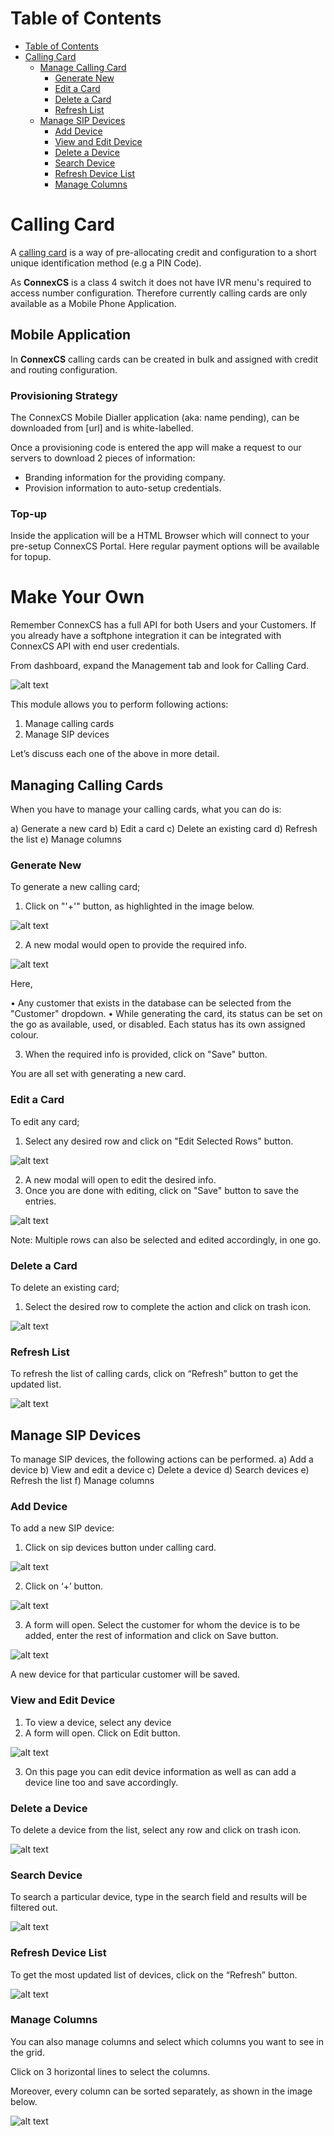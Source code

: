 # Table of Contents
* [Table of Contents](#table-of-contents)
* [Calling Card](#calling-card)
  * [Manage Calling Card](#manage-calling-card)
     * [Generate New](#generate-new)
     * [Edit a Card](#edit-a-card)
     * [Delete a Card](#delete-a-card)
     * [Refresh List](#refresh-list)
  * [Manage SIP Devices](#manage-sip-devices)
     * [Add Device](#add-device)
     * [View and Edit Device](#view-and-edit-device)
     * [Delete a Device](#delete-a-device)
     * [Search Device](#search-device)
     * [Refresh Device List](#refresh-device-list)
     * [Manage Columns](#manage-columns-1)


# Calling Card

A [calling card](https://en.wikipedia.org/wiki/Telephone_card) is a way of pre-allocating credit and configuration to a short unique identification method (e.g a PIN Code).

As **ConnexCS** is a class 4 switch it does not have IVR menu's required to access number configuration. Therefore currently calling cards are only available as a Mobile Phone Application.

## Mobile Application
In **ConnexCS** calling cards can be created in bulk and assigned with credit and routing configuration.

### Provisioning Strategy
The ConnexCS Mobile Dialler application (aka: name pending), can be downloaded from [url] and is white-labelled.

Once a provisioning code is entered the app will make a request to our servers to download 2 pieces of information:
- Branding information for the providing company.
- Provision information to auto-setup credentials.

### Top-up
Inside the application will be a HTML Browser which will connect to your pre-setup ConnexCS Portal. Here regular payment options will be available for topup.

# Make Your Own
Remember ConnexCS has a full API for both Users and your Customers. If you already have a softphone integration it can be integrated with ConnexCS API with end user credentials.

From dashboard, expand the Management tab and look for Calling Card. 
 
![alt text][cc-1]
 
This module allows you to perform following actions:
1)	Manage calling cards
2)	Manage SIP devices

Let’s discuss each one of the above in more detail.

## Managing Calling Cards

When you have to manage your calling cards, what you can do is:

a)	Generate a new card
b)	Edit a card
c)	Delete an existing card
d)	Refresh the list
e)	Manage columns

### Generate New

To generate a new calling card;
1.	Click on "'+'" button, as highlighted in the image below.

![alt text][cc-2]

2.	A new modal would open to provide the required info.

![alt text][cc-3]
 
Here,

•	Any customer that exists in the database can be selected from the "Customer" dropdown.
•	While generating the card, its status can be set on the go as available, used, or disabled. Each status has its own assigned colour.

3.	When the required info is provided, click on "Save" button.

You are all set with generating a new card.

### Edit a Card

To edit any card; 
1.	Select any desired row and click on "Edit Selected Rows" button.

![alt text][cc-4]

2.	A new modal will open to edit the desired info.
3.	Once you are done with editing, click on "Save" button to save the entries.

![alt text][cc-5]

Note: Multiple rows can also be selected and edited accordingly, in one go.

### Delete a Card

To delete an existing card;

1.	Select the desired row to complete the action and click on trash icon.

![alt text][cc-6]

### Refresh List

To refresh the list of calling cards, click on “Refresh” button to get the updated list.

![alt text][cc-8]
 
## Manage SIP Devices

To manage SIP devices, the following actions can be performed.
a)	Add a device
b)	View and edit a device
c)	Delete a device
d)	Search devices
e)	Refresh the list
f)	Manage columns

### Add Device

To add a new SIP device:
1)	Click on sip devices button under calling card.

![alt text][cc-9]

2)	Click on ‘+’ button.

![alt text][cc-10]

3. A form will open. Select the customer for whom the device is to be added, enter the rest of information and click on Save button.

![alt text][cc-12]

A new device for that particular customer will be saved.

### View and Edit Device

1)	To view a device, select any device
2)	A form will open. Click on Edit button.

![alt text][cc-13] 

3)	On this page you can edit device information as well as can add a device line too and save accordingly.

### Delete a Device

To delete a device from the list, select any row and click on trash icon.

![alt text][cc-14]
 

### Search Device

To search a particular device, type in the search field and results will be filtered out.

![alt text][cc-15]
 
### Refresh Device List

To get the most updated list of devices, click on the “Refresh” button.
 
![alt text][cc-16]
 
### Manage Columns

You can also manage columns and select which columns you want to see in the grid.

Click on 3 horizontal lines to select the columns.

Moreover, every column can be sorted separately, as shown in the image below.
 
![alt text][cc-17]   

[cc-1]: https://raw.githubusercontent.com/digipigeon/connexcs-user-docs/master/new-images/193.png "CC-1"
[cc-2]: https://raw.githubusercontent.com/digipigeon/connexcs-user-docs/master/new-images/194.png "CC-2"
[cc-3]: https://raw.githubusercontent.com/digipigeon/connexcs-user-docs/master/new-images/195.png "CC-3"
[cc-4]: https://raw.githubusercontent.com/digipigeon/connexcs-user-docs/master/new-images/196.png "CC-4"
[cc-5]: https://raw.githubusercontent.com/digipigeon/connexcs-user-docs/master/new-images/197.png "CC-5"
[cc-6]: https://raw.githubusercontent.com/digipigeon/connexcs-user-docs/master/new-images/198.png "CC-6"
[cc-7]: https://raw.githubusercontent.com/digipigeon/connexcs-user-docs/master/new-images/199.png "CC-7"
[cc-8]: https://raw.githubusercontent.com/digipigeon/connexcs-user-docs/master/new-images/200.png "CC-8"
[cc-9]: https://raw.githubusercontent.com/digipigeon/connexcs-user-docs/master/new-images/201.png "CC-9"
[cc-10]: https://raw.githubusercontent.com/digipigeon/connexcs-user-docs/master/new-images/202.png "CC-10"
[cc-12]: https://raw.githubusercontent.com/digipigeon/connexcs-user-docs/master/new-images/203.png "CC-12"
[cc-13]: https://raw.githubusercontent.com/digipigeon/connexcs-user-docs/master/new-images/204.png "CC-13"
[cc-14]: https://raw.githubusercontent.com/digipigeon/connexcs-user-docs/master/new-images/205.png "CC-14"
[cc-15]: https://raw.githubusercontent.com/digipigeon/connexcs-user-docs/master/new-images/206.png "CC-15"
[cc-16]: https://raw.githubusercontent.com/digipigeon/connexcs-user-docs/master/new-images/207.png "CC-16"
[cc-17]: https://raw.githubusercontent.com/digipigeon/connexcs-user-docs/master/new-images/208.png "CC-17"





